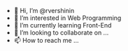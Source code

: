 - 👋 Hi, I’m @rvershinin
- 👀 I’m interested in Web Programming
- 🌱 I’m currently learning Front-End
- 💞️ I’m looking to collaborate on ...
- 📫 How to reach me ...

<!---
rvershinin/rvershinin is a ✨ special ✨ repository because its `README.md` (this file) appears on your GitHub profile.
You can click the Preview link to take a look at your changes.
--->
